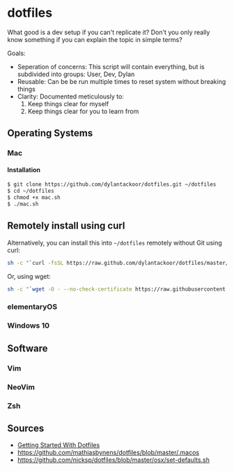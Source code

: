 # dotfiles

What good is a dev setup if you can't replicate it? Don't you only really know something if you can explain the topic in simple terms?

Goals:

- Seperation of concerns: This script will contain everything, but is subdivided into groups: User, Dev, Dylan
- Reusable: Can be be run multiple times to reset system without breaking things
- Clarity: Documented meticulously to:
    1. Keep things clear for myself
    2. Keep things clear for you to learn from

## Operating Systems

### Mac

#### Installation

```sh
$ git clone https://github.com/dylantackoor/dotfiles.git ~/dotfiles
$ cd ~/dotfiles
$ chmod +x mac.sh
$ ./mac.sh
```

## Remotely install using curl

Alternatively, you can install this into `~/dotfiles` remotely without Git using curl:

```sh
sh -c "`curl -fsSL https://raw.github.com/dylantackoor/dotfiles/master/mac.sh`"
```

Or, using wget:

```sh
sh -c "`wget -O - --no-check-certificate https://raw.githubusercontent.com/dylantackoor/dotfiles/master/mac.sh`"
```

### elementaryOS

### Windows 10

## Software

### Vim

### NeoVim

### Zsh

## Sources

- [Getting Started With Dotfiles](https://medium.com/@webprolific/getting-started-with-dotfiles-43c3602fd789)
- https://github.com/mathiasbynens/dotfiles/blob/master/.macos
- https://github.com/nicksp/dotfiles/blob/master/osx/set-defaults.sh
